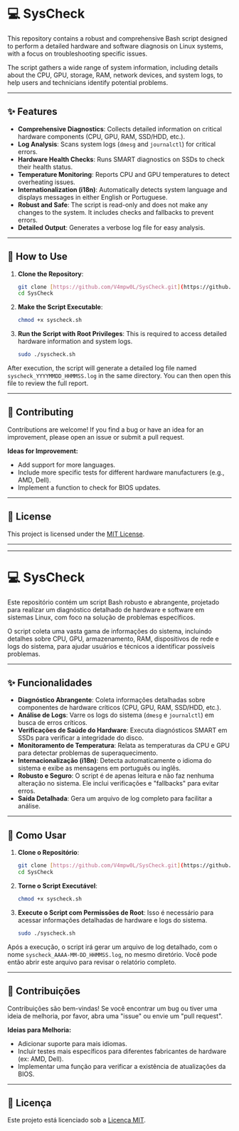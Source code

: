 # 💻 SysCheck

This repository contains a robust and comprehensive Bash script designed to perform a detailed hardware and software diagnosis on Linux systems, with a focus on troubleshooting specific issues.

The script gathers a wide range of system information, including details about the CPU, GPU, storage, RAM, network devices, and system logs, to help users and technicians identify potential problems.

---

## ✨ Features

* **Comprehensive Diagnostics**: Collects detailed information on critical hardware components (CPU, GPU, RAM, SSD/HDD, etc.).
* **Log Analysis**: Scans system logs (`dmesg` and `journalctl`) for critical errors.
* **Hardware Health Checks**: Runs SMART diagnostics on SSDs to check their health status.
* **Temperature Monitoring**: Reports CPU and GPU temperatures to detect overheating issues.
* **Internationalization (i18n)**: Automatically detects system language and displays messages in either English or Portuguese.
* **Robust and Safe**: The script is read-only and does not make any changes to the system. It includes checks and fallbacks to prevent errors.
* **Detailed Output**: Generates a verbose log file for easy analysis.

---

## 🚀 How to Use

1.  **Clone the Repository**:
    ```bash
    git clone [https://github.com/V4mpw0L/SysCheck.git](https://github.com/V4mpw0L/SysCheck.git)
    cd SysCheck
    ```

2.  **Make the Script Executable**:
    ```bash
    chmod +x syscheck.sh
    ```

3.  **Run the Script with Root Privileges**:
    This is required to access detailed hardware information and system logs.
    ```bash
    sudo ./syscheck.sh
    ```

After execution, the script will generate a detailed log file named `syscheck_YYYYMMDD_HHMMSS.log` in the same directory. You can then open this file to review the full report.

---

## 🤝 Contributing

Contributions are welcome! If you find a bug or have an idea for an improvement, please open an issue or submit a pull request.

**Ideas for Improvement:**
* Add support for more languages.
* Include more specific tests for different hardware manufacturers (e.g., AMD, Dell).
* Implement a function to check for BIOS updates.

---

## 📄 License

This project is licensed under the [MIT License](LICENSE).

---
---

# 💻 SysCheck

Este repositório contém um script Bash robusto e abrangente, projetado para realizar um diagnóstico detalhado de hardware e software em sistemas Linux, com foco na solução de problemas específicos.

O script coleta uma vasta gama de informações do sistema, incluindo detalhes sobre CPU, GPU, armazenamento, RAM, dispositivos de rede e logs do sistema, para ajudar usuários e técnicos a identificar possíveis problemas.

---

## ✨ Funcionalidades

* **Diagnóstico Abrangente**: Coleta informações detalhadas sobre componentes de hardware críticos (CPU, GPU, RAM, SSD/HDD, etc.).
* **Análise de Logs**: Varre os logs do sistema (`dmesg` e `journalctl`) em busca de erros críticos.
* **Verificações de Saúde do Hardware**: Executa diagnósticos SMART em SSDs para verificar a integridade do disco.
* **Monitoramento de Temperatura**: Relata as temperaturas da CPU e GPU para detectar problemas de superaquecimento.
* **Internacionalização (i18n)**: Detecta automaticamente o idioma do sistema e exibe as mensagens em português ou inglês.
* **Robusto e Seguro**: O script é de apenas leitura e não faz nenhuma alteração no sistema. Ele inclui verificações e "fallbacks" para evitar erros.
* **Saída Detalhada**: Gera um arquivo de log completo para facilitar a análise.

---

## 🚀 Como Usar

1.  **Clone o Repositório**:
    ```bash
    git clone [https://github.com/V4mpw0L/SysCheck.git](https://github.com/V4mpw0L/SysCheck.git)
    cd SysCheck
    ```

2.  **Torne o Script Executável**:
    ```bash
    chmod +x syscheck.sh
    ```

3.  **Execute o Script com Permissões de Root**:
    Isso é necessário para acessar informações detalhadas de hardware e logs do sistema.
    ```bash
    sudo ./syscheck.sh
    ```

Após a execução, o script irá gerar um arquivo de log detalhado, com o nome `syscheck_AAAA-MM-DD_HHMMSS.log`, no mesmo diretório. Você pode então abrir este arquivo para revisar o relatório completo.

---

## 🤝 Contribuições

Contribuições são bem-vindas! Se você encontrar um bug ou tiver uma ideia de melhoria, por favor, abra uma "issue" ou envie um "pull request".

**Ideias para Melhoria:**
* Adicionar suporte para mais idiomas.
* Incluir testes mais específicos para diferentes fabricantes de hardware (ex: AMD, Dell).
* Implementar uma função para verificar a existência de atualizações da BIOS.

---

## 📄 Licença

Este projeto está licenciado sob a [Licença MIT](LICENSE).
